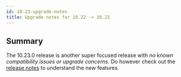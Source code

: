 ```yaml
---
id: 10-23-upgrade-notes
title: Upgrade notes for 10.22 -> 10.23
---
```


## Summary

The 10.23.0 release is another super focused release with *no known compatibility issues or upgrade concerns*. Do however check out the [release notes](https://www.preside.org/release-notes/release-notes-for-10-23-0.html) to understand the new features.

